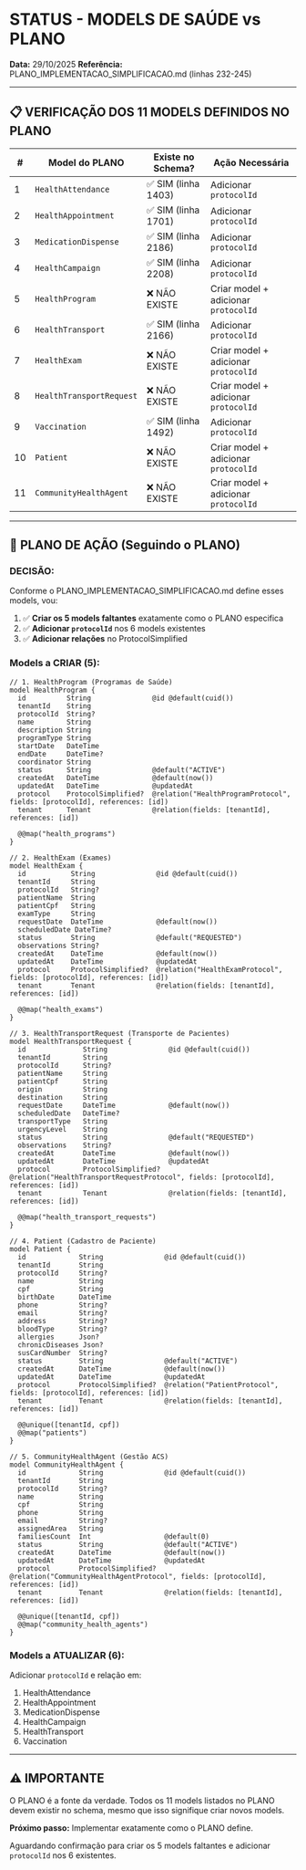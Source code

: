 # STATUS - MODELS DE SAÚDE vs PLANO

**Data:** 29/10/2025
**Referência:** PLANO_IMPLEMENTACAO_SIMPLIFICACAO.md (linhas 232-245)

---

## 📋 VERIFICAÇÃO DOS 11 MODELS DEFINIDOS NO PLANO

| # | Model do PLANO | Existe no Schema? | Ação Necessária |
|---|----------------|-------------------|-----------------|
| 1 | `HealthAttendance` | ✅ SIM (linha 1403) | Adicionar `protocolId` |
| 2 | `HealthAppointment` | ✅ SIM (linha 1701) | Adicionar `protocolId` |
| 3 | `MedicationDispense` | ✅ SIM (linha 2186) | Adicionar `protocolId` |
| 4 | `HealthCampaign` | ✅ SIM (linha 2208) | Adicionar `protocolId` |
| 5 | `HealthProgram` | ❌ NÃO EXISTE | Criar model + adicionar `protocolId` |
| 6 | `HealthTransport` | ✅ SIM (linha 2166) | Adicionar `protocolId` |
| 7 | `HealthExam` | ❌ NÃO EXISTE | Criar model + adicionar `protocolId` |
| 8 | `HealthTransportRequest` | ❌ NÃO EXISTE | Criar model + adicionar `protocolId` |
| 9 | `Vaccination` | ✅ SIM (linha 1492) | Adicionar `protocolId` |
| 10 | `Patient` | ❌ NÃO EXISTE | Criar model + adicionar `protocolId` |
| 11 | `CommunityHealthAgent` | ❌ NÃO EXISTE | Criar model + adicionar `protocolId` |

---

## 🎯 PLANO DE AÇÃO (Seguindo o PLANO)

### **DECISÃO:**

Conforme o PLANO_IMPLEMENTACAO_SIMPLIFICACAO.md define esses models, vou:

1. ✅ **Criar os 5 models faltantes** exatamente como o PLANO especifica
2. ✅ **Adicionar `protocolId`** nos 6 models existentes
3. ✅ **Adicionar relações** no ProtocolSimplified

### **Models a CRIAR (5):**

```prisma
// 1. HealthProgram (Programas de Saúde)
model HealthProgram {
  id          String               @id @default(cuid())
  tenantId    String
  protocolId  String?
  name        String
  description String
  programType String
  startDate   DateTime
  endDate     DateTime?
  coordinator String
  status      String               @default("ACTIVE")
  createdAt   DateTime             @default(now())
  updatedAt   DateTime             @updatedAt
  protocol    ProtocolSimplified?  @relation("HealthProgramProtocol", fields: [protocolId], references: [id])
  tenant      Tenant               @relation(fields: [tenantId], references: [id])

  @@map("health_programs")
}

// 2. HealthExam (Exames)
model HealthExam {
  id           String               @id @default(cuid())
  tenantId     String
  protocolId   String?
  patientName  String
  patientCpf   String
  examType     String
  requestDate  DateTime             @default(now())
  scheduledDate DateTime?
  status       String               @default("REQUESTED")
  observations String?
  createdAt    DateTime             @default(now())
  updatedAt    DateTime             @updatedAt
  protocol     ProtocolSimplified?  @relation("HealthExamProtocol", fields: [protocolId], references: [id])
  tenant       Tenant               @relation(fields: [tenantId], references: [id])

  @@map("health_exams")
}

// 3. HealthTransportRequest (Transporte de Pacientes)
model HealthTransportRequest {
  id              String               @id @default(cuid())
  tenantId        String
  protocolId      String?
  patientName     String
  patientCpf      String
  origin          String
  destination     String
  requestDate     DateTime             @default(now())
  scheduledDate   DateTime?
  transportType   String
  urgencyLevel    String
  status          String               @default("REQUESTED")
  observations    String?
  createdAt       DateTime             @default(now())
  updatedAt       DateTime             @updatedAt
  protocol        ProtocolSimplified?  @relation("HealthTransportRequestProtocol", fields: [protocolId], references: [id])
  tenant          Tenant               @relation(fields: [tenantId], references: [id])

  @@map("health_transport_requests")
}

// 4. Patient (Cadastro de Paciente)
model Patient {
  id             String               @id @default(cuid())
  tenantId       String
  protocolId     String?
  name           String
  cpf            String
  birthDate      DateTime
  phone          String?
  email          String?
  address        String?
  bloodType      String?
  allergies      Json?
  chronicDiseases Json?
  susCardNumber  String?
  status         String               @default("ACTIVE")
  createdAt      DateTime             @default(now())
  updatedAt      DateTime             @updatedAt
  protocol       ProtocolSimplified?  @relation("PatientProtocol", fields: [protocolId], references: [id])
  tenant         Tenant               @relation(fields: [tenantId], references: [id])

  @@unique([tenantId, cpf])
  @@map("patients")
}

// 5. CommunityHealthAgent (Gestão ACS)
model CommunityHealthAgent {
  id             String               @id @default(cuid())
  tenantId       String
  protocolId     String?
  name           String
  cpf            String
  phone          String
  email          String?
  assignedArea   String
  familiesCount  Int                  @default(0)
  status         String               @default("ACTIVE")
  createdAt      DateTime             @default(now())
  updatedAt      DateTime             @updatedAt
  protocol       ProtocolSimplified?  @relation("CommunityHealthAgentProtocol", fields: [protocolId], references: [id])
  tenant         Tenant               @relation(fields: [tenantId], references: [id])

  @@unique([tenantId, cpf])
  @@map("community_health_agents")
}
```

### **Models a ATUALIZAR (6):**

Adicionar `protocolId` e relação em:
1. HealthAttendance
2. HealthAppointment
3. MedicationDispense
4. HealthCampaign
5. HealthTransport
6. Vaccination

---

## ⚠️ IMPORTANTE

O PLANO é a fonte da verdade. Todos os 11 models listados no PLANO devem existir no schema, mesmo que isso signifique criar novos models.

**Próximo passo:** Implementar exatamente como o PLANO define.

Aguardando confirmação para criar os 5 models faltantes e adicionar `protocolId` nos 6 existentes.
